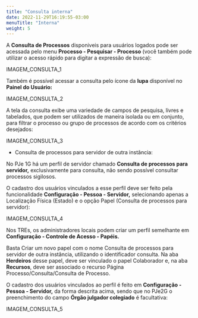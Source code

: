 ```yaml
---
title: "Consulta interna"
date: 2022-11-29T16:19:55-03:00
menuTitle: "Interna"
weight: 5
---
```


A **Consulta de Processos** disponiveis para usuários logados pode ser acessada pelo menu **Processo - Pesquisar - Processo** (você também pode utilizar o acesso rápido para digitar a expressão de busca):

IMAGEM_CONSULTA_1

Também é possível acessar a consulta pelo ícone da **lupa** disponível no **Painel do Usuário:**

IMAGEM_CONSULTA_2

A tela da consulta exibe uma variedade de campos de pesquisa, livres e tabelados, que podem ser utilizados de maneira isolada ou em conjunto, para filtrar o processo ou grupo de processos de acordo com os critérios desejados:

IMAGEM_CONSULTA_3

+ Consulta de processos para servidor de outra instância:

No PJe 1G há um perfil de servidor chamado **Consulta de processos para servidor,** exclusivamente para consulta, não sendo possível consultar processos sigilosos. 

O cadastro dos usuários vinculados a esse perfil deve ser feito pela funcionalidade **Configuração - Pessoa - Servidor,** selecionando apenas a Localização Física (Estado) e o opção Papel (Consulta de processos para servidor):

IMAGEM_CONSULTA_4

Nos TREs, os administradores locais podem criar um perfil semelhante em **Configuração - Controle de Acesso - Papéis.**

Basta Criar um novo papel com o nome Consulta de processos para servidor de outra instância, utilizando o identificador consulta. Na aba **Herdeiros** desse papel, deve ser vinculado o papel Colaborador e, na aba **Recursos**, deve ser associado o recurso Página Processo/Consulta/Consulta de Processo.

O cadastro dos usuários vinculados ao perfil é feito em **Configuração - Pessoa - Servidor,** da forma descrita acima, sendo que no PJe2G o preenchimento do campo **Órgão julgador colegiado** é facultativa:

IMAGEM_CONSULTA_5
